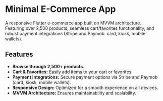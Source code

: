 # Minimal E-Commerce App

A responsive Flutter e-commerce app built on MVVM architecture. Featuring over 2,500 products, seamless cart/favorites functionality, and robust payment integrations (Stripe and Paymob: card, kiosk, mobile wallets).

## Features

- **Browse through 2,500+ products.**
- **Cart & Favorites:** Easily add items to your cart or favorites.
- **Payment Integrations:** Secure payment options via Stripe and Paymob (card, kiosk, mobile wallets).
- **Responsive Design:** Optimized for a smooth experience on all devices.
- **MVVM Architecture:** Ensures maintainability and scalability.
